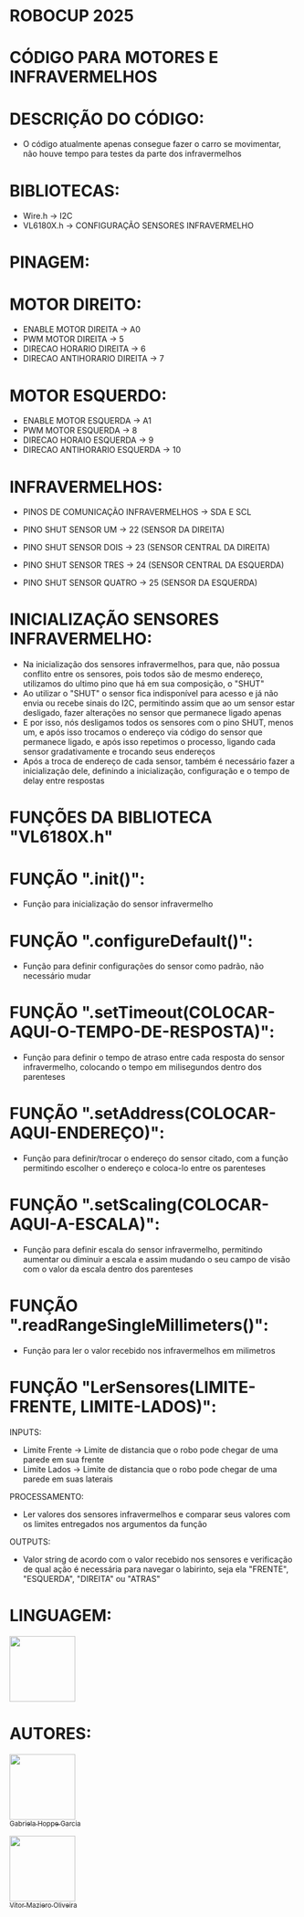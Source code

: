 # ROBOCUP 2025
# CÓDIGO PARA MOTORES E INFRAVERMELHOS

# DESCRIÇÃO DO CÓDIGO:

- O código atualmente apenas consegue fazer o carro se movimentar, não houve tempo para testes da parte dos infravermelhos

# BIBLIOTECAS:

- Wire.h -> I2C
- VL6180X.h -> CONFIGURAÇÃO SENSORES INFRAVERMELHO

# PINAGEM:

# MOTOR DIREITO:

- ENABLE MOTOR DIREITA -> A0
- PWM MOTOR DIREITA -> 5
- DIRECAO HORARIO DIREITA -> 6
- DIRECAO ANTIHORARIO DIREITA -> 7
  
# MOTOR ESQUERDO:
  
- ENABLE MOTOR ESQUERDA -> A1
- PWM MOTOR ESQUERDA -> 8
- DIRECAO HORAIO ESQUERDA -> 9
- DIRECAO ANTIHORARIO ESQUERDA -> 10

# INFRAVERMELHOS:
  
- PINOS DE COMUNICAÇÃO INFRAVERMELHOS -> SDA E SCL

- PINO SHUT SENSOR UM -> 22 (SENSOR DA DIREITA)
- PINO SHUT SENSOR DOIS -> 23 (SENSOR CENTRAL DA DIREITA)
- PINO SHUT SENSOR TRES -> 24 (SENSOR CENTRAL DA ESQUERDA)
- PINO SHUT SENSOR QUATRO -> 25 (SENSOR DA ESQUERDA)

# INICIALIZAÇÃO SENSORES INFRAVERMELHO:

- Na inicialização dos sensores infravermelhos, para que, não possua conflito entre os sensores, pois todos são de mesmo endereço, utilizamos do ultimo pino que há em sua composição, o "SHUT"
- Ao utilizar o "SHUT" o sensor fica indisponível para acesso e já não envia ou recebe sinais do I2C, permitindo assim que ao um sensor estar desligado, fazer alterações no sensor que permanece ligado apenas
- E por isso, nós desligamos todos os sensores com o pino SHUT, menos um, e após isso trocamos o endereço via código do sensor que permanece ligado, e após isso repetimos o processo, ligando cada sensor gradativamente e trocando seus endereços
- Após a troca de endereço de cada sensor, também é necessário fazer a inicialização dele, definindo a inicialização, configuração e o tempo de delay entre respostas

# FUNÇÕES DA BIBLIOTECA "VL6180X.h"

# FUNÇÃO ".init()":

- Função para inicialização do sensor infravermelho

# FUNÇÃO ".configureDefault()":

- Função para definir configurações do sensor como padrão, não necessário mudar

# FUNÇÃO ".setTimeout(COLOCAR-AQUI-O-TEMPO-DE-RESPOSTA)":

- Função para definir o tempo de atraso entre cada resposta do sensor infravermelho, colocando o tempo em milisegundos dentro dos parenteses

# FUNÇÃO ".setAddress(COLOCAR-AQUI-ENDEREÇO)":

- Função para definir/trocar o endereço do sensor citado, com a função permitindo escolher o endereço e coloca-lo entre os parenteses

# FUNÇÃO ".setScaling(COLOCAR-AQUI-A-ESCALA)":

- Função para definir escala do sensor infravermelho, permitindo aumentar ou diminuir a escala e assim mudando o seu campo de visão com o valor da escala dentro dos parenteses

# FUNÇÃO ".readRangeSingleMillimeters()":

- Função para ler o valor recebido nos infravermelhos em milimetros

# FUNÇÃO "LerSensores(LIMITE-FRENTE, LIMITE-LADOS)":

INPUTS:
- Limite Frente -> Limite de distancia que o robo pode chegar de uma parede em sua frente
- Limite Lados -> Limite de distancia que o robo pode chegar de uma parede em suas laterais

PROCESSAMENTO:
- Ler valores dos sensores infravermelhos e comparar seus valores com os limites entregados nos argumentos da função

OUTPUTS:
- Valor string de acordo com o valor recebido nos sensores e verificação de qual ação é necessária para navegar o labirinto, seja ela "FRENTE", "ESQUERDA", "DIREITA" ou "ATRAS"

# LINGUAGEM:
<img src="https://cdn.jsdelivr.net/gh/devicons/devicon@latest/icons/arduino/arduino-original.svg" width="115" height="115"/>

# AUTORES:

[<img loading="lazy" src="https://avatars.githubusercontent.com/u/165217446?v=4" width=115><br><sub>Gabriela Hoppe Garcia</sub>](https://github.com/GabrielaGarcia03)

[<img loading="lazy" src="https://avatars.githubusercontent.com/u/110566021?v=4" width=115><br><sub>Vítor Maziero Oliveira</sub>](https://github.com/vitor-m-o)

  
